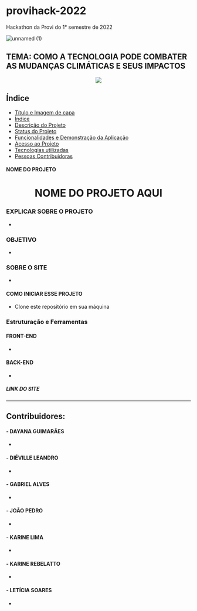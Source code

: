 # provihack-2022
Hackathon da Provi do 1° semestre de 2022

![unnamed (1)](https://user-images.githubusercontent.com/80927197/166059633-974ec4c6-e85c-4bb4-8dbe-1ce2bbc450c0.jpg)


## TEMA: COMO A TECNOLOGIA PODE COMBATER AS MUDANÇAS CLIMÁTICAS E SEUS IMPACTOS

<p align="center">
<img src="http://img.shields.io/static/v1?label=STATUS&message=EM%20DESENVOLVIMENTO&color=GREEN&style=for-the-badge"/>
</p>

## Índice 

* [Título e Imagem de capa](#Título-e-Imagem-de-capa)
* [Índice](#índice)
* [Descrição do Projeto](#nom-do-projeto)
* [Status do Projeto](#status-do-Projeto)
* [Funcionalidades e Demonstração da Aplicação](#funcionalidades-e-demonstração-da-aplicação)
* [Acesso ao Projeto](#acesso-ao-projeto)
* [Tecnologias utilizadas](#Estruturação-e-Ferramentas)
* [Pessoas Contribuidoras](#Contribuidores)




#### NOME DO PROJETO
<h1 align="center"> NOME DO PROJETO AQUI </h1>

### EXPLICAR SOBRE O PROJETO
-

### OBJETIVO
-

### SOBRE O SITE
-

#### COMO INICIAR ESSE PROJETO

- Clone este repositório em sua máquina

<!-- $  -->

### Estruturação e Ferramentas

#### FRONT-END
-

#### BACK-END
-

##### LINK DO SITE
-----


## Contribuidores:

#### - DAYANA GUIMARÃES
-

#### - DIÉVILLE LEANDRO
-

#### - GABRIEL ALVES
-

#### - JOÃO PEDRO 
-

#### - KARINE LIMA
-

#### - KARINE REBELATTO
-

#### - LETÍCIA SOARES
-
